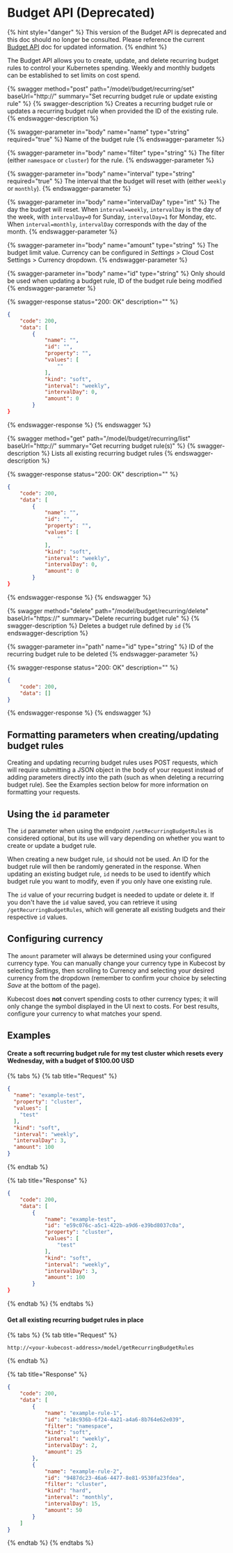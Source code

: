 # Budget API (Deprecated)

{% hint style="danger" %}
This version of the Budget API is deprecated and this doc should no longer be consulted. Please reference the current [Budget API](/apis/governance-apis/budget-api.md) doc for updated information.
{% endhint %}

The Budget API allows you to create, update, and delete recurring budget rules to control your Kubernetes spending. Weekly and monthly budgets can be established to set limits on cost spend.

{% swagger method="post" path="/model/budget/recurring/set" baseUrl="http://<your-kubecost-address>" summary="Set recurring budget rule or update existing rule" %}
{% swagger-description %}
Creates a recurring budget rule or updates a recurring budget rule when provided the ID of the existing rule.
{% endswagger-description %}

{% swagger-parameter in="body" name="name" type="string" required="true" %}
Name of the budget rule
{% endswagger-parameter %}

{% swagger-parameter in="body" name="filter" type="string" %}
The filter (either `namespace` or `cluster`) for the rule.
{% endswagger-parameter %}

{% swagger-parameter in="body" name="interval" type="string" required="true" %}
The interval that the budget will reset with (either `weekly` or `monthly`).
{% endswagger-parameter %}

{% swagger-parameter in="body" name="intervalDay" type="int" %}
The day the budget will reset. When `interval=weekly`, `intervalDay` is the day of the week, with `intervalDay=0` for Sunday, `intervalDay=1` for Monday, etc. When `interval=monthly`, `intervalDay` corresponds with the day of the month.
{% endswagger-parameter %}

{% swagger-parameter in="body" name="amount" type="string" %}
The budget limit value. Currency can be configured in _Settings >_ Cloud Cost Settings > Currency dropdown.
{% endswagger-parameter %}

{% swagger-parameter in="body" name="id" type="string" %}
Only should be used when updating a budget rule, ID of the budget rule being modified
{% endswagger-parameter %}

{% swagger-response status="200: OK" description="" %}

```json
{
    "code": 200,
    "data": [
        {
            "name": "",
            "id": "",
            "property": "",
            "values": [
                ""
            ],
            "kind": "soft",
            "interval": "weekly",
            "intervalDay": 0,
            "amount": 0
        }
}
```

{% endswagger-response %}
{% endswagger %}

{% swagger method="get" path="/model/budget/recurring/list" baseUrl="http://<your-kubecost-address>" summary="Get recurring budget rule(s)" %}
{% swagger-description %}
Lists all existing recurring budget rules
{% endswagger-description %}

{% swagger-response status="200: OK" description="" %}

```json
{
    "code": 200,
    "data": [
        {
            "name": "",
            "id": "",
            "property": "",
            "values": [
                ""
            ],
            "kind": "soft",
            "interval": "weekly",
            "intervalDay": 0,
            "amount": 0
        }
}
```

{% endswagger-response %}
{% endswagger %}

{% swagger method="delete" path="/model/budget/recurring/delete" baseUrl="https://<your-kubecost-address>" summary="Delete recurring budget rule" %}
{% swagger-description %}
Deletes a budget rule defined by `id`
{% endswagger-description %}

{% swagger-parameter in="path" name="id" type="string" %}
ID of the recurring budget rule to be deleted
{% endswagger-parameter %}

{% swagger-response status="200: OK" description="" %}

```json
{
    "code": 200,
    "data": []
}
```

{% endswagger-response %}
{% endswagger %}

## Formatting parameters when creating/updating budget rules

Creating and updating recurring budget rules uses POST requests, which will require submitting a JSON object in the body of your request instead of adding parameters directly into the path (such as when deleting a recurring budget rule). See the Examples section below for more information on formatting your requests.

## Using the `id` parameter

The `id` parameter when using the endpoint `/setRecurringBudgetRules` is considered optional, but its use will vary depending on whether you want to create or update a budget rule.&#x20;

When creating a new budget rule, `id` should not be used. An ID for the budget rule will then be randomly generated in the response. When updating an existing budget rule, `id` needs to be used to identify which budget rule you want to modify, even if you only have one existing rule.

The `id` value of your recurring budget is needed to update or delete it. If you don't have the `id` value saved, you can retrieve it using `/getRecurringBudgetRules`, which will generate all existing budgets and their respective `id` values.

## Configuring currency

The `amount` parameter will always be determined using your configured currency type. You can manually change your currency type in Kubecost by selecting _Settings_, then scrolling to Currency and selecting your desired currency from the dropdown (remember to confirm your choice by selecting _Save_ at the bottom of the page).

Kubecost does **not** convert spending costs to other currency types; it will only change the symbol displayed in the UI next to costs. For best results, configure your currency to what matches your spend.

## Examples

#### Create a soft recurring budget rule for my test cluster which resets every Wednesday, with a budget of $100.00 USD

{% tabs %}
{% tab title="Request" %}

```json
{
  "name": "example-test",
  "property": "cluster",
  "values": [
    "test"
  ],
  "kind": "soft",
  "interval": "weekly",
  "intervalDay": 3,
  "amount": 100
}
```

{% endtab %}

{% tab title="Response" %}

```json
{
    "code": 200,
    "data": [
        {
            "name": "example-test",
            "id": "e59c076c-a5c1-422b-a9d6-e39bd8037c0a",
            "property": "cluster",
            "values": [
                "test"
            ],
            "kind": "soft",
            "interval": "weekly",
            "intervalDay": 3,
            "amount": 100
        }
}
```

{% endtab %}
{% endtabs %}

#### Get all existing recurring budget rules in place

{% tabs %}
{% tab title="Request" %}

```http
http://<your-kubecost-address>/model/getRecurringBudgetRules
```

{% endtab %}

{% tab title="Response" %}

```json
{
    "code": 200,
    "data": [
        {
            "name": "example-rule-1",
            "id": "e18c936b-6f24-4a21-a4a6-8b764e62e039",
            "filter": "namespace",
            "kind": "soft",
            "interval": "weekly",
            "intervalDay": 2,
            "amount": 25
        },
        {
            "name": "example-rule-2",
            "id": "9487dc23-46a6-4477-8e81-9530fa23fdea",
            "filter": "cluster",
            "kind": "hard",
            "interval": "monthly",
            "intervalDay": 15,
            "amount": 50
        }
    ]
}
```

{% endtab %}
{% endtabs %}
